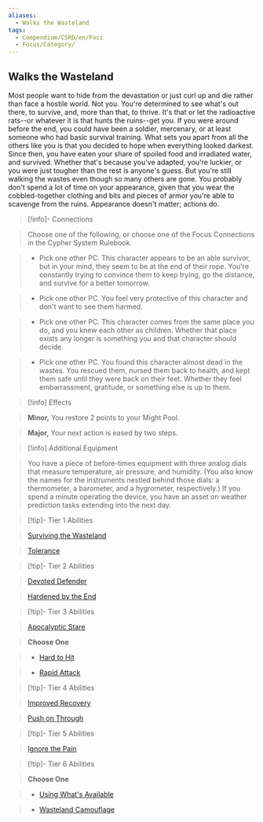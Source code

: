 ```yaml
---
aliases:
  - Walks the Wasteland
tags:
  - Compendium/CSRD/en/Foci
  - Focus/Category/
---
```

  
    
## Walks the Wasteland    
Most people want to hide from the devastation or just curl up and die rather than face a hostile world. Not you. You're determined to see what's out there, to survive, and, more than that, to thrive. It's that or let the radioactive rats--or whatever it is that hunts the ruins--get you. If you were around before the end, you could have been a soldier, mercenary, or at least someone who had basic survival training. What sets you apart from all the others like you is that you decided to hope when everything looked darkest. Since then, you have eaten your share of spoiled food and irradiated water, and survived. Whether that's because you've adapted, you're luckier, or you were just tougher than the rest is anyone's guess. But you're still walking the wastes even though so many others are gone. You probably don't spend a lot of time on your appearance, given that you wear the cobbled-together clothing and bits and pieces of armor you're able to scavenge from the ruins. Appearance doesn't matter; actions do.    
  
>[!info]- Connections    
>Choose one of the following, or choose one of the Focus Connections in the Cypher System Rulebook.    
>- Pick one other PC. This character appears to be an able survivor, but in your mind, they seem to be at the end of their rope. You're constantly trying to convince them to keep trying, go the distance, and survive for a better tomorrow.    
>- Pick one other PC. You feel very protective of this character and don't want to see them harmed.    
>- Pick one other PC. This character comes from the same place you do, and you knew each other as children. Whether that place exists any longer is something you and that character should decide.    
>- Pick one other PC. You found this character almost dead in the wastes. You rescued them, nursed them back to health, and kept them safe until they were back on their feet. Whether they feel embarrassment, gratitude, or something else is up to them.    
  
>[!info] Effects    
>**Minor,** You restore 2 points to your Might Pool.    
>**Major,** Your next action is eased by two steps.    
  
>[!info] Additional Equipment    
>You have a piece of before-times equipment with three analog dials that measure temperature, air pressure, and humidity. (You also know the names for the instruments nestled behind those dials: a thermometer, a barometer, and a hygrometer, respectively.) If you spend a minute operating the device, you have an asset on weather prediction tasks extending into the next day.    
  
  
>[!tip]- Tier 1 Abilities    
> [Surviving the Wasteland](Surviving-the-Wasteland.md)    
> [Tolerance](Tolerance.md)    
  
  
>[!tip]- Tier 2 Abilities    
> [Devoted Defender](Devoted-Defender.md)    
> [Hardened by the End](Hardened-by-the-End.md)    
  
  
>[!tip]- Tier 3 Abilities    
> [Apocalyptic Stare](Apocalyptic-Stare.md)    
> **Choose One**    
>- [Hard to Hit](Hard-to-Hit.md)    
>- [Rapid Attack](Rapid-Attack.md)    
  
  
>[!tip]- Tier 4 Abilities    
> [Improved Recovery](Improved-Recovery.md)    
> [Push on Through](Push-on-Through.md)    
  
  
>[!tip]- Tier 5 Abilities    
> [Ignore the Pain](Ignore-the-Pain.md)    
  
  
>[!tip]- Tier 6 Abilities    
> **Choose One**    
>- [Using What's Available](Using-What's-Available.md)    
>- [Wasteland Camouflage](Wasteland-Camouflage.md)